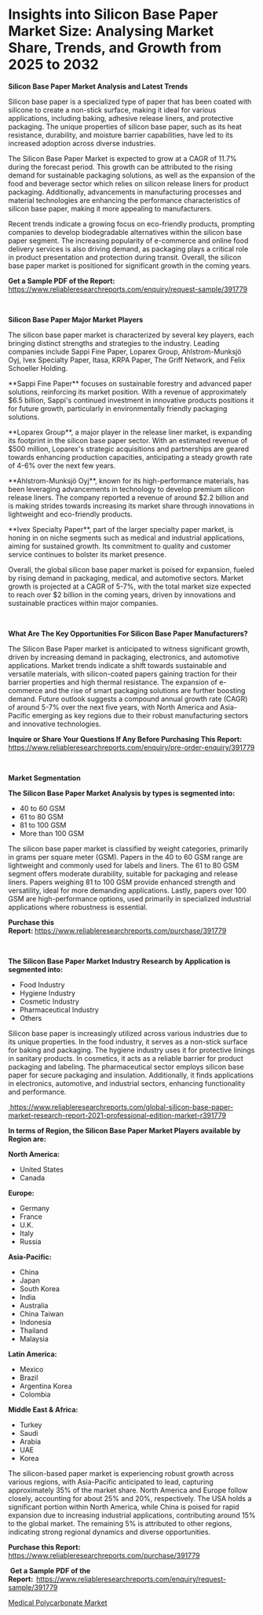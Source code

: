 <p><h1>Insights into Silicon Base Paper Market Size: Analysing Market Share, Trends, and Growth from 2025 to 2032</h1></p><p><strong>Silicon Base Paper Market Analysis and Latest Trends</strong></p>
<p><p>Silicon base paper is a specialized type of paper that has been coated with silicone to create a non-stick surface, making it ideal for various applications, including baking, adhesive release liners, and protective packaging. The unique properties of silicon base paper, such as its heat resistance, durability, and moisture barrier capabilities, have led to its increased adoption across diverse industries.</p><p>The Silicon Base Paper Market is expected to grow at a CAGR of 11.7% during the forecast period. This growth can be attributed to the rising demand for sustainable packaging solutions, as well as the expansion of the food and beverage sector which relies on silicon release liners for product packaging. Additionally, advancements in manufacturing processes and material technologies are enhancing the performance characteristics of silicon base paper, making it more appealing to manufacturers.</p><p>Recent trends indicate a growing focus on eco-friendly products, prompting companies to develop biodegradable alternatives within the silicon base paper segment. The increasing popularity of e-commerce and online food delivery services is also driving demand, as packaging plays a critical role in product presentation and protection during transit. Overall, the silicon base paper market is positioned for significant growth in the coming years.</p></p>
<p><strong>Get a Sample PDF of the Report:&nbsp;</strong> <a href="https://www.reliableresearchreports.com/enquiry/request-sample/391779?utm_campaign=34&utm_medium=2&utm_source=Github&utm_content=ia&utm_term=16012025&utm_id=silicon-base-paper">https://www.reliableresearchreports.com/enquiry/request-sample/391779</a></p>
<p>&nbsp;</p>
<p><strong>Silicon Base Paper Major Market Players</strong></p>
<p><p>The silicon base paper market is characterized by several key players, each bringing distinct strengths and strategies to the industry. Leading companies include Sappi Fine Paper, Loparex Group, Ahlstrom-Munksjö Oyj, Ivex Specialty Paper, Itasa, KRPA Paper, The Griff Network, and Felix Schoeller Holding.</p><p>**Sappi Fine Paper** focuses on sustainable forestry and advanced paper solutions, reinforcing its market position. With a revenue of approximately $6.5 billion, Sappi's continued investment in innovative products positions it for future growth, particularly in environmentally friendly packaging solutions.</p><p>**Loparex Group**, a major player in the release liner market, is expanding its footprint in the silicon base paper sector. With an estimated revenue of $500 million, Loparex's strategic acquisitions and partnerships are geared towards enhancing production capacities, anticipating a steady growth rate of 4-6% over the next few years.</p><p>**Ahlstrom-Munksjö Oyj**, known for its high-performance materials, has been leveraging advancements in technology to develop premium silicon release liners. The company reported a revenue of around $2.2 billion and is making strides towards increasing its market share through innovations in lightweight and eco-friendly products.</p><p>**Ivex Specialty Paper**, part of the larger specialty paper market, is honing in on niche segments such as medical and industrial applications, aiming for sustained growth. Its commitment to quality and customer service continues to bolster its market presence.</p><p>Overall, the global silicon base paper market is poised for expansion, fueled by rising demand in packaging, medical, and automotive sectors. Market growth is projected at a CAGR of 5-7%, with the total market size expected to reach over $2 billion in the coming years, driven by innovations and sustainable practices within major companies.</p></p>
<p>&nbsp;</p>
<p><strong>What Are The Key Opportunities For Silicon Base Paper Manufacturers?</strong></p>
<p><p>The Silicon Base Paper market is anticipated to witness significant growth, driven by increasing demand in packaging, electronics, and automotive applications. Market trends indicate a shift towards sustainable and versatile materials, with silicon-coated papers gaining traction for their barrier properties and high thermal resistance. The expansion of e-commerce and the rise of smart packaging solutions are further boosting demand. Future outlook suggests a compound annual growth rate (CAGR) of around 5-7% over the next five years, with North America and Asia-Pacific emerging as key regions due to their robust manufacturing sectors and innovative technologies.</p></p>
<p><strong>Inquire or Share Your Questions If Any Before Purchasing This Report:</strong> <a href="https://www.reliableresearchreports.com/enquiry/pre-order-enquiry/391779?utm_campaign=34&utm_medium=2&utm_source=Github&utm_content=ia&utm_term=16012025&utm_id=silicon-base-paper">https://www.reliableresearchreports.com/enquiry/pre-order-enquiry/391779</a></p>
<p>&nbsp;</p>
<p><strong>Market Segmentation</strong></p>
<p><strong>The Silicon Base Paper Market Analysis by types is segmented into:</strong></p>
<p><ul><li>40 to 60 GSM</li><li>61 to 80 GSM</li><li>81 to 100 GSM</li><li>More than 100 GSM</li></ul></p>
<p><p>The silicon base paper market is classified by weight categories, primarily in grams per square meter (GSM). Papers in the 40 to 60 GSM range are lightweight and commonly used for labels and liners. The 61 to 80 GSM segment offers moderate durability, suitable for packaging and release liners. Papers weighing 81 to 100 GSM provide enhanced strength and versatility, ideal for more demanding applications. Lastly, papers over 100 GSM are high-performance options, used primarily in specialized industrial applications where robustness is essential.</p></p>
<p><strong>Purchase this Report:&nbsp;</strong><a href="https://www.reliableresearchreports.com/purchase/391779?utm_campaign=34&utm_medium=2&utm_source=Github&utm_content=ia&utm_term=16012025&utm_id=silicon-base-paper">https://www.reliableresearchreports.com/purchase/391779</a></p>
<p>&nbsp;</p>
<p><strong>The Silicon Base Paper Market Industry Research by Application is segmented into:</strong></p>
<p><ul><li>Food Industry</li><li>Hygiene Industry</li><li>Cosmetic Industry</li><li>Pharmaceutical Industry</li><li>Others</li></ul></p>
<p><p>Silicon base paper is increasingly utilized across various industries due to its unique properties. In the food industry, it serves as a non-stick surface for baking and packaging. The hygiene industry uses it for protective linings in sanitary products. In cosmetics, it acts as a reliable barrier for product packaging and labeling. The pharmaceutical sector employs silicon base paper for secure packaging and insulation. Additionally, it finds applications in electronics, automotive, and industrial sectors, enhancing functionality and performance.</p></p>
<p><a href="https://www.reliableresearchreports.com/global-silicon-base-paper-market-research-report-2021-professional-edition-market-r391779?utm_campaign=34&utm_medium=2&utm_source=Github&utm_content=ia&utm_term=16012025&utm_id=silicon-base-paper">&nbsp;https://www.reliableresearchreports.com/global-silicon-base-paper-market-research-report-2021-professional-edition-market-r391779</a></p>
<p><strong>In terms of Region, the Silicon Base Paper Market Players available by Region are:</strong></p>
<p>
    <p> <strong> North America: </strong>
        <ul>
            <li>United States</li>
            <li>Canada</li>
        </ul>
        </p> 
    <p> <strong> Europe: </strong>
        <ul>
            <li>Germany</li>
            <li>France</li>
            <li>U.K.</li>
            <li>Italy</li>
            <li>Russia</li>
        </ul>
        </p> 
    <p> <strong> Asia-Pacific: </strong>
        <ul>
            <li>China</li>
            <li>Japan</li>
            <li>South Korea</li>
            <li>India</li>
            <li>Australia</li>
            <li>China Taiwan</li>
            <li>Indonesia</li>
            <li>Thailand</li>
            <li>Malaysia</li>
        </ul>
        </p> 
    <p> <strong> Latin America: </strong>
        <ul>
            <li>Mexico</li>
            <li>Brazil</li>
            <li>Argentina Korea</li>
            <li>Colombia</li>
        </ul>
        </p> 
    <p> <strong> Middle East & Africa: </strong>
        <ul>
            <li>Turkey</li>
            <li>Saudi</li>
            <li>Arabia</li>
            <li>UAE</li>
            <li>Korea</li>
        </ul>
    </p>
    </p>
<p><p>The silicon-based paper market is experiencing robust growth across various regions, with Asia-Pacific anticipated to lead, capturing approximately 35% of the market share. North America and Europe follow closely, accounting for about 25% and 20%, respectively. The USA holds a significant portion within North America, while China is poised for rapid expansion due to increasing industrial applications, contributing around 15% to the global market. The remaining 5% is attributed to other regions, indicating strong regional dynamics and diverse opportunities.</p></p>
<p><strong>Purchase this Report: </strong><a href="https://www.reliableresearchreports.com/purchase/391779?utm_campaign=34&utm_medium=2&utm_source=Github&utm_content=ia&utm_term=16012025&utm_id=silicon-base-paper">https://www.reliableresearchreports.com/purchase/391779</a></p>
<p>&nbsp;<strong>Get a Sample PDF of the Report:&nbsp;&nbsp;</strong><a href="https://www.reliableresearchreports.com/enquiry/request-sample/391779?utm_campaign=34&utm_medium=2&utm_source=Github&utm_content=ia&utm_term=16012025&utm_id=silicon-base-paper">https://www.reliableresearchreports.com/enquiry/request-sample/391779</a></p>
<p><strong></strong></p>
<p><p><a href="https://github.com/guneycigdem35/Market-Research-Report-List-5/blob/main/medical-polycarbonate-market.md?utm_campaign=34&utm_medium=2&utm_source=Github&utm_content=ia&utm_term=16012025&utm_id=silicon-base-paper">Medical Polycarbonate Market</a></p></p>